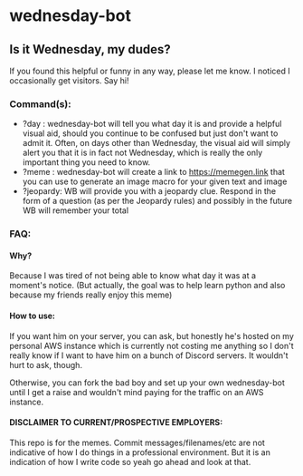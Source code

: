 # wednesday-bot
## Is it Wednesday, my dudes?

If you found this helpful or funny in any way, please let me know. I noticed I occasionally get visitors. Say hi!

### Command(s):

- ?day : wednesday-bot will tell you what day it is and provide a helpful visual aid, should you continue to be confused but just don't want to admit it. Often, on days other than Wednesday, the visual aid will simply alert you that it is in fact not Wednesday, which is really the only important thing you need to know.
- ?meme : wednesday-bot will create a link to https://memegen.link that you can use to generate an image macro for your given text and image
- ?jeopardy: WB will provide you with a jeopardy clue. Respond in the form of a question (as per the Jeopardy rules) and possibly in the future WB will remember your total

### FAQ: 

#### Why?
Because I was tired of not being able to know what day it was at a moment's notice.
(But actually, the goal was to help learn python and also because my friends really enjoy this meme)

#### How to use:
If you want him on your server, you can ask, but honestly he's hosted on my personal AWS instance which is currently not costing me anything so I don't really know if I want to have him on a bunch of Discord servers.
It wouldn't hurt to ask, though.

Otherwise, you can fork the bad boy and set up your own wednesday-bot until I get a raise and wouldn't mind paying for the traffic on an AWS instance.

#### DISCLAIMER TO CURRENT/PROSPECTIVE EMPLOYERS:
This repo is for the memes. Commit messages/filenames/etc are not indicative of how I do things in a professional environment.
But it is an indication of how I write code so yeah go ahead and look at that.
